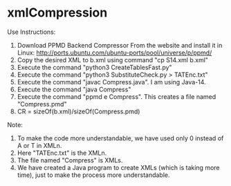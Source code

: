 # xmlCompression
Use Instructions:

1. Download PPMD Backend Compressor From the website and install it in Linux: http://ports.ubuntu.com/ubuntu-ports/pool/universe/p/ppmd/
2. Copy the desired XML to b.xml using command "cp S14.xml b.xml"
3. Execute the command "python3 CreateTablesFast.py"
4. Execute the command "python3 SubstituteCheck.py > TATEnc.txt"
5. Execute the command "javac Compress.java". I am using Java-14.
6. Execute the command "java Compress"
7. Execute the command "ppmd e Compress". This creates a file named "Compress.pmd"
8. CR = sizeOf(b.xml)/sizeOf(Compress.pmd)

Note:
1. To make the code more understandable, we have used only 0 instead of A or T in XMLn.
2. Here "TATEnc.txt" is the XMLn.
3. The file named "Compress" is XMLs.
4. We have created a Java program to create XMLs (which is taking more time), just to make the process more understandable.
